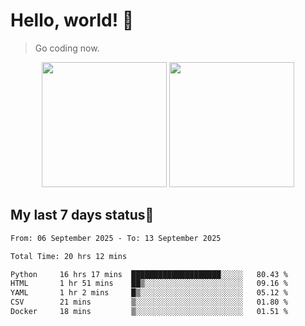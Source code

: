# Hello, world! 🥰
> Go coding now.

<div align="center">
<div><img src="https://github-readme-stats.vercel.app/api?username=Xrondev&count_private=true" height="200px"/> <img src="https://github-readme-stats.vercel.app/api/top-langs/?username=Xrondev" height="200px"/></div>
</div>
<div align="center"></div>  

## My last 7 days status🧐

<!--START_SECTION:waka-->

```txt
From: 06 September 2025 - To: 13 September 2025

Total Time: 20 hrs 12 mins

Python     16 hrs 17 mins  ████████████████████░░░░░   80.43 %
HTML       1 hr 51 mins    ██▒░░░░░░░░░░░░░░░░░░░░░░   09.16 %
YAML       1 hr 2 mins     █▒░░░░░░░░░░░░░░░░░░░░░░░   05.12 %
CSV        21 mins         ▒░░░░░░░░░░░░░░░░░░░░░░░░   01.80 %
Docker     18 mins         ▒░░░░░░░░░░░░░░░░░░░░░░░░   01.51 %
```

<!--END_SECTION:waka-->
